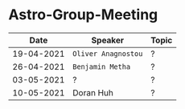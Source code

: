 # Astro-Group-Meeting

| Date| Speaker | Topic |
| --- | --- | --- |
| 19-04-2021 | `Oliver Anagnostou` | ? |
| 26-04-2021 | `Benjamin Metha` | ? |
| 03-05-2021 | ? | ? |
| 10-05-2021 | Doran Huh | ? | ? |
